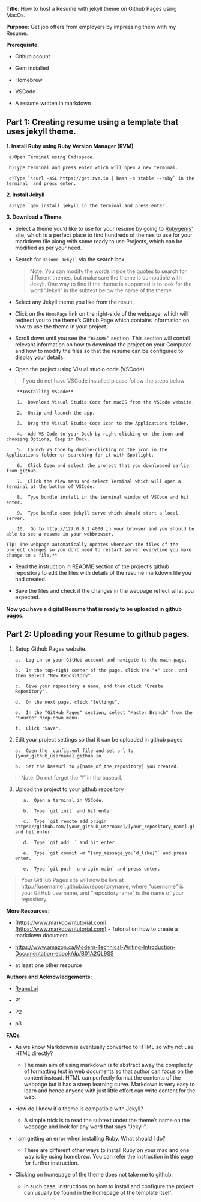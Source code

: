 
**Title**: How to host a Resume with jekyll theme on Github Pages using MacOs.

**Purpose**: Get job offers from employers by impressing them with my Resume.

**Prerequisite**:

-   Github acount
    
-   Gem installed
    
-   Homebrew
    
-   VSCode
    
-   A resume written in markdown
    

  

## **Part 1**: Creating resume using a template that uses jekyll theme.

  

 **1. Install Ruby using Ruby Version Manager (RVM)**
			
	 a)Open Terminal using Cmd+space.
	    
	 b)Type terminal and press enter which will open a new terminal.
	    
	 c)Type `\curl -sSL https://get.rvm.io | bash -s stable --ruby` in the terminal  and press enter.
    
 **2. Install Jekyll**
  

	 a)Type `gem install jekyll in the terminal and press enter.

    
   **3. Download a Theme**
 -  Select a theme you’d like to use for your resume by going to [Rubygems'](https://rubygems.org) site, which is a perfect place to find hundreds of themes to use for your markdown file along with some ready to use Projects, which can be modified as per your need.
    
 -  Search for `Resume Jekyll` via the search box.
    

	> Note: You can modify the words inside the quotes to search for
	> different themes, but make sure the theme is compatible with Jekyll.
	> One way to find if the theme is supported is to look for the word
	> “Jekyll” in the subtext below the name of the theme.

 -  Select any Jekyll theme you like from the result.
    
 -  Click on the `HomePage` link on the right-side of the webpage, which will redirect you to the theme’s Github Page which contains information on how to use the theme in your project.
    
 -  Scroll down until you see the `“README”` section. This section will contail relevant information on how to download the project on your Computer and how to modify the files so that the resume can be configured to display your details.
    
 -  Open the project using Visual studio code (VSCode).
    

> If you do not have VSCode installed please follow the steps below

		**Installing VSCode**
		
		1.  Download Visual Studio Code for macOS from the VSCode website.
		    
		2.  Unzip and launch the app.
		    
		3.  Drag the Visual Studio Code icon to the Applications folder.
		    
		4.  Add VS Code to your Dock by right-clicking on the icon and choosing Options, Keep in Dock.
		    
		5.  Launch VS Code by double-clicking on the icon in the Applications folder or searching for it with Spotlight.
		    
		6.  Click Open and select the project that you downloaded earlier from github.
		   
		7.  Click the View menu and select Terminal which will open a terminal at the bottom of VSCode.
		    
		8.  Type bundle install in the terminal window of VSCode and hit enter.
		    
		9.  Type bundle exec jekyll serve which should start a local server.
		    
		10.  Go to http://127.0.0.1:4000 in your browser and you should be able to see a resume in your webbrowser.
    
	Tip: The webpage automatically updates whenever the files of the project changes so you dont need to restart server everytime you make change to a file.**

-  Read the instruction in README section of the project’s github repository to edit the files with details of the resume markdown file you had created.
    
-  Save the files and check if the changes in the webpage reflect what you expected.
    

**Now you have a digital Resume that is ready to be uploaded in github pages.**

  

## Part 2: Uploading your Resume to github pages.

  

1) 	Setup Github Pages website.
	
		a.  Log in to your GitHub account and navigate to the main page.

		b.  In the top-right corner of the page, click the "+" icon, and then select "New Repository".

		c.  Give your repository a name, and then click "Create Repository".

		d.  On the next page, click "Settings".

		e.  In the "GitHub Pages" section, select "Master Branch" from the "Source" drop-down menu.

		f.  Click "Save".

    

2.  Edit your project settings so that it can be uploaded in github pages
    
		a.  Open the _config.yml file and set url to [your_github_username].github.io
		    
		b.  Set the baseurl to /[name_of_the_repository] you created.
    

> Note: Do not forget the “/” in the baseurl.

 3.  Upload the project to your github repository
    
			a.  Open a terminal in VSCode.
			    
			b.  Type `git init` and hit enter
			    
			c.  Type `git remote add origin https://github.com/[your_github_username]/[your_repository_name].git` and hit enter
			    
			d.  Type `git add .` and hit enter.
			    
			e.  Type `git commit -m “[any_message_you’d_like]”` and press enter.
			    
			e.  Type `git push -u origin main` and press enter.
	    

> Your GitHub Pages site will now be live at   
> http://[username].github.io/repositoryname, where "username" is your
> GitHub username, and "repositoryname" is the name of your repository.

  

**More Resources:**

-   [https://www.markdowntutorial.com](https://www.markdowntutorial.com) - Tutorial on how to create a markdown document.
    
-   https://www.amazon.ca/Modern-Technical-Writing-Introduction-Documentation-ebook/dp/B01A2QL9SS

-   at least one other resource
    

**Authors and Acknowledgements:**

-   [RyanxLoi](https://github.com/RyanxLoi)
    
-   P1
    
-   P2
    
-   p3
    

  
  

**FAQs**

 - As we know Markdown is eventually converted to HTML so why not use
   HTML directly?

	-   The main aim of using markdown is to abstract away the complexity of formatting text in web documents so that author can focus on the content instead. HTML can perfectly format the contents of the webpage but it has a steep learning curve. Markdown is very easy to learn and hence anyone with just little effort can write content for the web.
    

 - How do I know if a theme is compatible with Jekyll?

    

	-   A simple trick is to read the subtext under the theme’s name on the webpage and look for any word that says “Jekyll”.
    

-   I am getting an error when installing Ruby. What should I do?
    

	-   There are different other ways to install Ruby on your mac and one way is by using homebrew. You can refer the instruction in this [page](https://jekyllrb.com/docs/installation/macos/) for further instruction.
    

-   Clicking on homepage of the theme does not take me to github.
    
	
	-   In such case, instructions on how to install and configure the project can usually be found in the homepage of the template itself.
